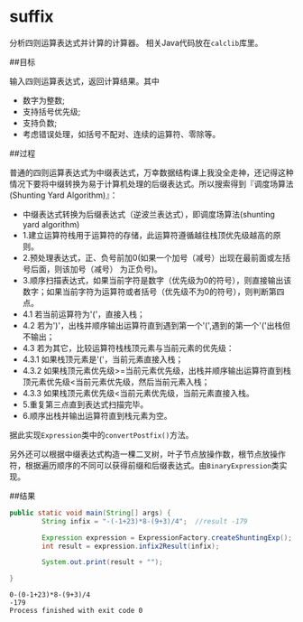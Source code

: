 # suffix
分析四则运算表达式并计算的计算器。
相关Java代码放在`calclib`库里。

##目标

输入四则运算表达式，返回计算结果。其中

* 数字为整数;
* 支持括号优先级;
* 支持负数;
* 考虑错误处理，如括号不配对、连续的运算符、零除等。

##过程

普通的四则运算表达式为中缀表达式，万幸数据结构课上我没全走神，还记得这种情况下要将中缀转换为易于计算机处理的后缀表达式。所以搜索得到『调度场算法(Shunting Yard Algorithm)』：

>
 * 中缀表达式转换为后缀表达式（逆波兰表达式），即调度场算法(shunting yard algorithm)
 * 1.建立运算符栈用于运算符的存储，此运算符遵循越往栈顶优先级越高的原则。
 * 2.预处理表达式，正、负号前加0(如果一个加号（减号）出现在最前面或左括号后面，则该加号（减号） 为正负号)。
 * 3.顺序扫描表达式，如果当前字符是数字（优先级为0的符号），则直接输出该数字；如果当前字符为运算符或者括号（优先级不为0的符号），则判断第四点。
 * 4.1 若当前运算符为'('，直接入栈；
 * 4.2 若为')'，出栈并顺序输出运算符直到遇到第一个'(',遇到的第一个'('出栈但不输出；
 * 4.3 若为其它，比较运算符栈栈顶元素与当前元素的优先级：
 * 4.3.1 如果栈顶元素是'('，当前元素直接入栈；
 * 4.3.2 如果栈顶元素优先级>=当前元素优先级，出栈并顺序输出运算符直到栈顶元素优先级<当前元素优先级，然后当前元素入栈；
 * 4.3.3 如果栈顶元素优先级<当前元素优先级，当前元素直接入栈。
 * 5.重复第三点直到表达式扫描完毕。
 * 6.顺序出栈并输出运算符直到栈元素为空。

 据此实现`Expression`类中的`convertPostfix()`方法。
 
另外还可以根据中缀表达式构造一棵二叉树，叶子节点放操作数，根节点放操作符，根据遍历顺序的不同可以获得前缀和后缀表达式。由```BinaryExpression```类实现。

##结果
``` java
public static void main(String[] args) {
        String infix = "-(-1+23)*8-(9+3)/4";  //result -179

        Expression expression = ExpressionFactory.createShuntingExp();
        int result = expression.infix2Result(infix);

        System.out.print(result + "");

}

```

```
0-(0-1+23)*8-(9+3)/4
-179
Process finished with exit code 0
```





